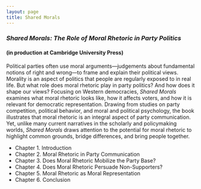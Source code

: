 ```yaml
---
layout: page
title: Shared Morals
---
```


### _Shared Morals: The Role of Moral Rhetoric in Party Politics_ 
#### (in production at Cambridge University Press)

Political parties often use moral arguments—judgements about fundamental notions of right and wrong—to frame and explain their political views. Morality is an aspect of politics that people are regularly exposed to in real life. But what role does moral rhetoric play in party politics? And how does it shape our views? Focusing on Western democracies, _Shared Morals_ examines what moral rhetoric looks like, how it affects voters, and how it is relevant for democratic representation. Drawing from studies on party competition, political behavior, and moral and political psychology, the book illustrates that moral rhetoric is an integral aspect of party communication. Yet, unlike many current narratives in the scholarly and policymaking worlds, _Shared Morals_ draws attention to the potential for moral rhetoric to highlight common grounds, bridge differences, and bring people together.

- Chapter 1. Introduction
- Chapter 2. Moral Rhetoric in Party Communication
- Chapter 3. Does Moral Rhetoric Mobilize the Party Base?
- Chapter 4. Does Moral Rhetoric Persuade Non-Supporters?
- Chapter 5. Moral Rhetoric as Moral Representation
- Chapter 6. Conclusion
